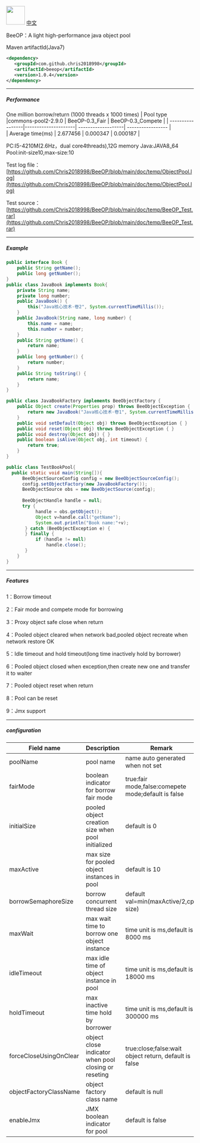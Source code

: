 <img height="50px" width="50px" src="https://github.com/Chris2018998/BeeCP/blob/master/doc/individual/bee.png"></img> <a href="https://github.com/Chris2018998/BeeOP/blob/main/README_ZH.md">中文</a>

BeeOP：A light high-performance java object pool

Maven artifactId(Java7)
```xml
<dependency>
   <groupId>com.github.chris2018998</groupId>
   <artifactId>beeop</artifactId>
   <version>1.0.4</version>
</dependency>
```
---

##### Performance 
One million borrow/return (1000 threads x 1000 times)
|    Pool type     |commons-pool2-2.9.0  |  BeeOP-0.3_Fair    | BeeOP-0.3_Compete |
| -----------------|---------------------| -------------------| ----------------- |  
| Average time(ms) | 2.677456            | 0.000347           |  0.000187         |

PC:I5-4210M(2.6Hz，dual core4threads),12G memory Java:JAVA8_64 Pool:init-size10,max-size:10

Test log file：[https://github.com/Chris2018998/BeeOP/blob/main/doc/temp/ObjectPool.log](https://github.com/Chris2018998/BeeOP/blob/main/doc/temp/ObjectPool.log)

Test source：[https://github.com/Chris2018998/BeeOP/blob/main/doc/temp/BeeOP_Test.rar](https://github.com/Chris2018998/BeeOP/blob/main/doc/temp/BeeOP_Test.rar)

---

##### Example

```java
public interface Book {
    public String getName();
    public long getNumber();
}
public class JavaBook implements Book{
    private String name;
    private long number;
    public JavaBook() {
        this("Java核心技术·卷2", System.currentTimeMillis());
    }
    public JavaBook(String name, long number) {
        this.name = name;
        this.number = number;
    }
    public String getName() {
        return name;
    }
    public long getNumber() {
        return number;
    }
    public String toString() {
        return name;
    }
}
```
 
```java
public class JavaBookFactory implements BeeObjectFactory {
    public Object create(Properties prop) throws BeeObjectException {
        return new JavaBook("Java核心技术·卷1", System.currentTimeMillis());
    }
    public void setDefault(Object obj) throws BeeObjectException { }
    public void reset(Object obj) throws BeeObjectException { }
    public void destroy(Object obj) { }
    public boolean isAlive(Object obj, int timeout) {
        return true;
    }
}
 ```
 
 ```java
 public class TestBookPool{
   public static void main(String[]){
       BeeObjectSourceConfig config = new BeeObjectSourceConfig();
       config.setObjectFactory(new JavaBookFactory());
       BeeObjectSource obs = new BeeObjectSource(config);
       
       BeeObjectHandle handle = null;
       try {
            handle = obs.getObject();
            Object v=handle.call("getName");
            System.out.println("Book name:"+v);
        } catch (BeeObjectException e) {
        } finally {
            if (handle != null)
                handle.close();
        }
     }
 }
 
```
---
##### Features

1：Borrow timeout

2：Fair mode and compete mode for borrowing 

3：Proxy object safe close when return

4：Pooled object cleared when network bad,pooled object recreate when network restore OK

5：Idle timeout and hold timeout(long time inactively hold by borrower)

6：Pooled object closed when exception,then create new one and transfer it to waiter

7：Pooled object reset when return

8：Pool can be reset

9：Jmx support

 
---
##### configuration
|     Field name         |       Description                               |   Remark                                                    |
| ---------------------  | ------------------------------------------------| -----------------------------------------------------------|
|poolName               |pool name                                         | name auto generated when not set                          |
|fairMode               |boolean indicator for borrow fair mode           |true:fair mode,false:comepete mode;default is false         |
|initialSize            |pooled object creation size when pool initialized|default is 0                                                |
|maxActive              |max size for pooled object instances in pool     |default is 10                                               | 
|borrowSemaphoreSize    |borrow concurrent thread size                    |default val=min(maxActive/2,cpu size)                       |                       
|maxWait                |max wait time to borrow one object instance      |time unit is ms,default is 8000 ms                          |                       
|idleTimeout            |max idle time of object instance in pool         |time unit is ms,default is 18000 ms                         |  
|holdTimeout            |max inactive time hold by borrower               |time unit is ms,default is 300000 ms                        |  
|forceCloseUsingOnClear |object close indicator when pool closing or reseting|true:close;false:wait object return, default is false    |            |delayTimeForNextClear   |park time to clear when checked object is in using state|effected  when forceCloseObject==true               |                              |idleCheckTimeInterval   |scan thread time interval to check idle object |time unit is ms,default is 300000 ms                         |
|objectFactoryClassName  |object factory class name                      |default is null                                              |
|enableJmx               |JMX boolean indicator for pool                 |default is false                                             |

